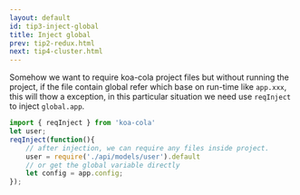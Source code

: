 ```yaml
---
layout: default
id: tip3-inject-global
title: Inject global
prev: tip2-redux.html
next: tip4-cluster.html
---
```


Somehow we want to require koa-cola project files but without running the project, if the file contain global refer which base on run-time like `app.xxx`, this will thow a exception, in this particular situation we need use `reqInject` to inject `global.app`.

```javascript
import { reqInject } from 'koa-cola'
let user;
reqInject(function(){
    // after injection, we can require any files inside project.
    user = require('./api/models/user').default 
    // or get the global variable directly
    let config = app.config;
});
```